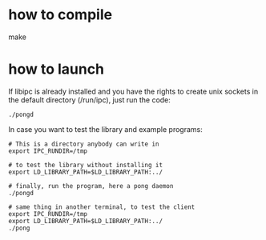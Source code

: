 # how to compile

make

# how to launch

If libipc is already installed and you have the rights to create unix sockets in the default directory (/run/ipc), just run the code:

	./pongd


In case you want to test the library and example programs:

	# This is a directory anybody can write in
	export IPC_RUNDIR=/tmp

	# to test the library without installing it
	export LD_LIBRARY_PATH=$LD_LIBRARY_PATH:../

	# finally, run the program, here a pong daemon
	./pongd

	# same thing in another terminal, to test the client
	export IPC_RUNDIR=/tmp
	export LD_LIBRARY_PATH=$LD_LIBRARY_PATH:../
	./pong
